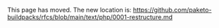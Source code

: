This page has moved. The new location is:
https://github.com/paketo-buildpacks/rfcs/blob/main/text/php/0001-restructure.md
